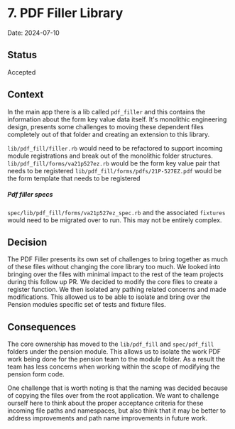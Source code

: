 # 7. PDF Filler Library

Date: 2024-07-10

## Status

Accepted

## Context

In the main app there is a lib called `pdf_filler` and this contains the information about the form key value data itself. It's monolithic engineering design, presents some challenges to moving these dependent files completely out of that folder and creating an extension to this library.

`lib/pdf_fill/filler.rb` would need to be refactored to support incoming module registrations and break out of the monolithic folder structures.
`lib/pdf_fill/forms/va21p527ez.rb` would be the form key value pair that needs to be registered
`lib/pdf_fill/forms/pdfs/21P-527EZ.pdf` would be the form template that needs to be registered

##### Pdf filler specs

`spec/lib/pdf_fill/forms/va21p527ez_spec.rb` and the associated `fixtures` would need to be migrated over to run. This may not be entirely complex.

## Decision

The PDF Filler presents its own set of challenges to bring together as much of these files without changing the core library too much. We looked into bringing over the files with minimal impact to the rest of the team projects during this follow up PR. We decided to modify the core files to create a register function. We then isolated any pathing related concerns and made modifications. This allowed us to be able to isolate and bring over the Pension modules specific set of tests and fixture files.

## Consequences

The core ownership has moved to the `lib/pdf_fill` and `spec/pdf_fill` folders under the pension module. This allows us to isolate the work PDF work being done for the pension team to the module folder. As a result the team has less concerns when working within the scope of modifying the pension form code. 

One challenge that is worth noting is that the naming was decided because of copying the files over from the root application. We want to challenge ourself here to think about the proper acceptance criteria for these incoming file paths and namespaces, but also think that it may be better to address improvements and path name improvements in future work.
